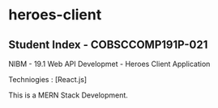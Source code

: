 # heroes-client
## Student Index - COBSCCOMP191P-021

NIBM - 19.1 Web API Developmet - Heroes Client Application

Techniogies : [React.js]

This is a MERN Stack Development.